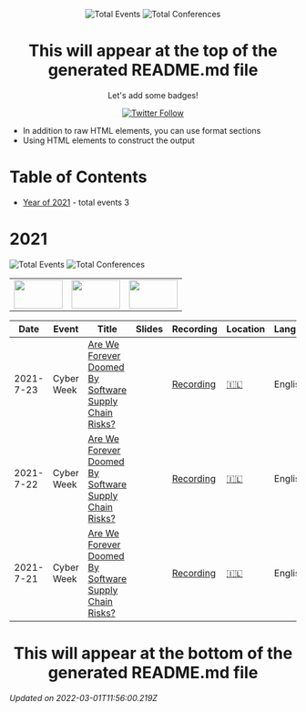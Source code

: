 <div align='center'><p><img src="https://img.shields.io/badge/total-3-blue?style=flat-square" alt="Total Events">  <img src="https://img.shields.io/badge/conferences-3-red?style=flat-square" alt="Total Conferences">    </p>
</div>
  <p align='center'><h1 align='center'>This will appear at the top of the generated README.md file</h1>
<p align='center'>Let's add some badges! <p align='center'><a href='https://twitter.com/liran_tal'><img alt='Twitter Follow' src='https://img.shields.io/twitter/follow/liran_tal?style=social'></a></p>

 - In addition to raw HTML elements, you can use format sections
 - Using HTML elements to construct the output


# Table of Contents


 - [Year of 2021](#2021) - total events 3

# 2021


![Total Events](https://img.shields.io/badge/total-3-blue?style=flat-square)  ![Total Conferences](https://img.shields.io/badge/conferences-3-red?style=flat-square)    


<table>
  <tr>
    <td align="center"> <img src="https://pbs.twimg.com/media/E61MqWJXoAMJdHM?format=jpg&name=4096x4096" width="85" height="50" /> </td>
    <td align="center"> <img src="https://pbs.twimg.com/media/E61MqWJXoAMJdHM?format=jpg&name=4096x4096" width="85" height="50" /> </td>
    <td align="center"> <img src="https://pbs.twimg.com/media/E61MqWJXoAMJdHM?format=jpg&name=4096x4096" width="85" height="50" /> </td>
  </tr>
</table>


| Date | Event | Title | Slides | Recording | Location | Language |
| ---- | ----- | ----- | ------ | --------- | -------- | -------- |
| 2021-7-23 | Cyber Week | [Are We Forever Doomed By Software Supply Chain Risks?](pages/2021/2021-01-03.md) |  | [Recording](https://www.youtube.com/watch?v=x74sMCaZKbg&ab_channel=Snyk) | [🇮🇱](## "Israel") | English |
| 2021-7-22 | Cyber Week | [Are We Forever Doomed By Software Supply Chain Risks?](pages/2021/2021-01-02.md) |  | [Recording](https://www.youtube.com/watch?v=x74sMCaZKbg&ab_channel=Snyk) | [🇮🇱](## "Israel") | English |
| 2021-7-21 | Cyber Week | [Are We Forever Doomed By Software Supply Chain Risks?](pages/2021/2021-01-01.md) |  | [Recording](https://www.youtube.com/watch?v=x74sMCaZKbg&ab_channel=Snyk) | [🇮🇱](## "Israel") | English |



<p align='center'><h1 align='center'>This will appear at the bottom of the generated README.md file</h1>

<i>Updated on 2022-03-01T11:56:00.219Z</i>